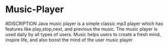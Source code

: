 # Music-Player
#DISCRIPTION
Java music player is a simple classic mp3 player which has features like play,stop,next, and previous the music. The music player is used daily by all types of users. Music helps users to create a fresh mind, inspire life, and also boost the mind of the user
music player
